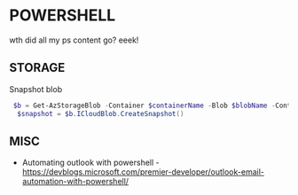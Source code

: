 # POWERSHELL

wth did all my ps content go?  eeek!

## STORAGE

Snapshot blob

```powershell
 $b = Get-AzStorageBlob -Container $containerName -Blob $blobName -Context $ctx
  $snapshot = $b.ICloudBlob.CreateSnapshot()
```

## MISC

* Automating outlook with powershell - https://devblogs.microsoft.com/premier-developer/outlook-email-automation-with-powershell/
